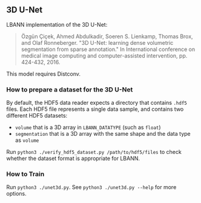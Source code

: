 ## 3D U-Net
LBANN implementation of the 3D U-Net:

> Özgün Çiçek, Ahmed Abdulkadir, Soeren S. Lienkamp, Thomas Brox, and Olaf Ronneberger. "3D U-Net: learning dense volumetric segmentation from sparse annotation." In International conference on medical image computing and computer-assisted intervention, pp. 424-432, 2016.

This model requires Distconv.

### How to prepare a dataset for the 3D U-Net
By default, the HDF5 data reader expects a directory that contains `.hdf5` files.
Each HDF5 file represents a single data sample, and contains two different HDF5 datasets:
* `volume` that is a 3D array in `LBANN_DATATYPE` (such as `float`)
* `segmentation` that is a 3D array with the same shape and the data type as `volume`

Run `python3 ./verify_hdf5_dataset.py /path/to/hdf5/files` to check whether the dataset format is appropriate for LBANN.

### How to Train
Run `python3 ./unet3d.py`.
See `python3 ./unet3d.py --help` for more options.
